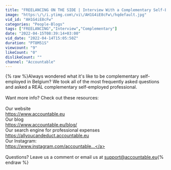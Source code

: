 ```yaml
---
title: "FREELANCING ON THE SIDE | Interview With a Complementary Self-Employed | ACCOUNTABLE"
image: "https:\/\/i.ytimg.com\/vi\/AH1G4iE8cFw\/hqdefault.jpg"
vid_id: "AH1G4iE8cFw"
categories: "People-Blogs"
tags: ["FREELANCING","Interview","Complementary"]
date: "2022-04-15T08:39:14+03:00"
vid_date: "2022-04-14T15:05:50Z"
duration: "PT8M51S"
viewcount: "9"
likeCount: "0"
dislikeCount: ""
channel: "Accountable"
---
```

{% raw %}Always wondered what it's like to be complementary self-employed in Belgium? We took all of the most frequently asked questions and asked a REAL complementary self-employed professional. <br /><br />Want more info? Check out these resources:<br /><br />Our website<br /><a rel="nofollow" target="blank" href="https://www.accountable.eu">https://www.accountable.eu</a><br />Our blog<br /><a rel="nofollow" target="blank" href="https://www.accountable.eu/blog/">https://www.accountable.eu/blog/</a><br />Our search engine for professional expenses<br /><a rel="nofollow" target="blank" href="https://allyoucandeduct.accountable.eu">https://allyoucandeduct.accountable.eu</a><br />Our Instagram:<br /><a rel="nofollow" target="blank" href="https://www.instagram.com/accountable...">https://www.instagram.com/accountable...</a><br /><br />Questions? Leave us a comment or email us at support@accountable.eu{% endraw %}
